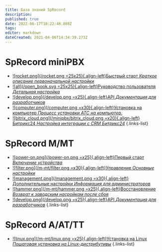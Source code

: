 ```yaml
---
title: База знаний SpRecord
description: 
published: true
date: 2022-06-17T10:22:48.808Z
tags: 
editor: markdown
dateCreated: 2021-04-06T14:34:39.273Z
---
```


# SpRecord miniPBX

- [![rocket.png](/rocket.png =25x25){.align-left}Быстрый старт *Краткое описание первоначальной настройки*](./minipbx/quick_start)
- [![all](/open_book.svg =25x25){.align-left}Руководство пользователя *Детальная настройка*](./minipbx/user_manual)
- [![develop.png](/develop.png =x25){.align-left}API *Документация для разработчиков*](./minipbx/api)
- [![computer.png](/computer.png =x30){.align-left}Установка на компьютер *Процесс установки АТС на компьютер.*](./minipbx/soft)
- [![bitrix_cloud.png](/minipbx/bitrix_cloud.png =x20){.align-left}Битрикс24 *Настройка интеграции с CRM Битрикс24*](./minipbx/bitrix24)
{.links-list}

# SpRecord M/MT
-	[![power-on.png](/power-on.png =x25){.align-left}Первый старт *Включение устройства*](./m-mt/first_start)
-	[![filter.png](/m-mt/filter.png =x30){.align-left}Управление *Основные настройки*](./m-mt/management)
-	[![management.png](/management.png =x30){.align-left}Дополнительные настройки *Информация для администраторов*](./m-mt/additional_settings)
- [![hammer.png](/m-mt/hammer.png =x25){.align-left}Восстановление *Возврат к заводским насройкам после сбоя*](./m-mt/repair)
- [![develop.png](/develop.png =x25){.align-left}API *Документация для разработчиков*](./m-mt/api)
{.links-list}

# SpRecord A/AT/TT
-	[![linux.png](/m-mt/linux.png =x25){.align-left}Установка на Linux *Пошаговая установка на Linux-дистрибутивы*](./m-mt/first_start)
{.links-list}

